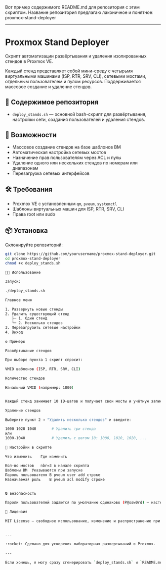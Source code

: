 Вот пример содержимого README.md для репозитория с этим скриптом. Название репозитория предлагаю лаконичное и понятное:
proxmox-stand-deployer
 
 
---
 
# Proxmox Stand Deployer
 
Скрипт автоматизации развёртывания и удаления изолированных стендов в Proxmox VE.
 
Каждый стенд представляет собой мини-среду с четырьмя виртуальными машинами (ISP, RTR, SRV, CLI), сетевыми мостами, отдельным пользователем и пулом ресурсов. Поддерживается массовое создание и удаление стендов.
 
## 📂 Содержимое репозитория
 
- `deploy_stands.sh` — основной bash-скрипт для развёртывания, настройки сети, создания пользователей и удаления стендов.
 
## 🚀 Возможности
 
- Массовое создание стендов на базе шаблонов ВМ
- Автоматическая настройка сетевых мостов
- Назначение прав пользователям через ACL и пулы
- Удаление одного или нескольких стендов по номерам или диапазонам
- Перезагрузка сетевых интерфейсов
 
## 🛠 Требования
 
- Proxmox VE с установленным `qm`, `pveum`, `systemctl`
- Шаблоны виртуальных машин для ISP, RTR, SRV, CLI
- Права root или sudo
 
## 📦 Установка
 
Склонируйте репозиторий:
```bash
git clone https://github.com/yourusername/proxmox-stand-deployer.git
cd proxmox-stand-deployer
chmod +x deploy_stands.sh
 
🧑‍💻 Использование
 
Запуск:
 
./deploy_stands.sh
 
Главное меню
 
1. Развернуть новые стенды
2. Удалить существующий стенд
   ├─ 1. Один стенд
   └─ 2. Несколько стендов
3. Перезагрузить сетевые настройки
4. Выход
 
⚙ Примеры
 
Развёртывание стендов
 
При выборе пункта 1 скрипт спросит:
 
VMID шаблонов (ISP, RTR, SRV, CLI)
 
Количество стендов
 
Начальный VMID (например: 1000)
 
 
Каждый стенд занимает 10 ID-шагов и получает свои мосты и учётную запись.
 
Удаление стендов
 
Выберите пункт 2 → "Удалить несколько стендов" и введите:
 
1000 1020 1040       # Удалить три стенда
или
1000-1040            # Удалить с шагом 10: 1000, 1010, 1020, ...
 
📝 Настройки в скрипте
 
Что изменить	Где изменить
 
Кол-во мостов	nbr=3 в начале скрипта
Шаблоны ВМ	Указываются при запуске
Пароль пользователя	В pveum user add строке
Назначаемая роль	В pveum acl modify строке
 
 
🔒 Безопасность
 
Пароли пользователей задаются по умолчанию одинаково (P@ssw0rd) — настоятельно рекомендуется менять это поведение в проде.
 
📄 Лицензия
 
MIT License — свободное использование, изменение и распространение при наличии копирайта.
 
 
---
 
:rocket: Сделано для ускорения лабораторных развертываний в Proxmox.
 
---
 
Если хочешь, я могу сразу сгенерировать `deploy_stands.sh` и `README.md` как готовый репозиторий.
